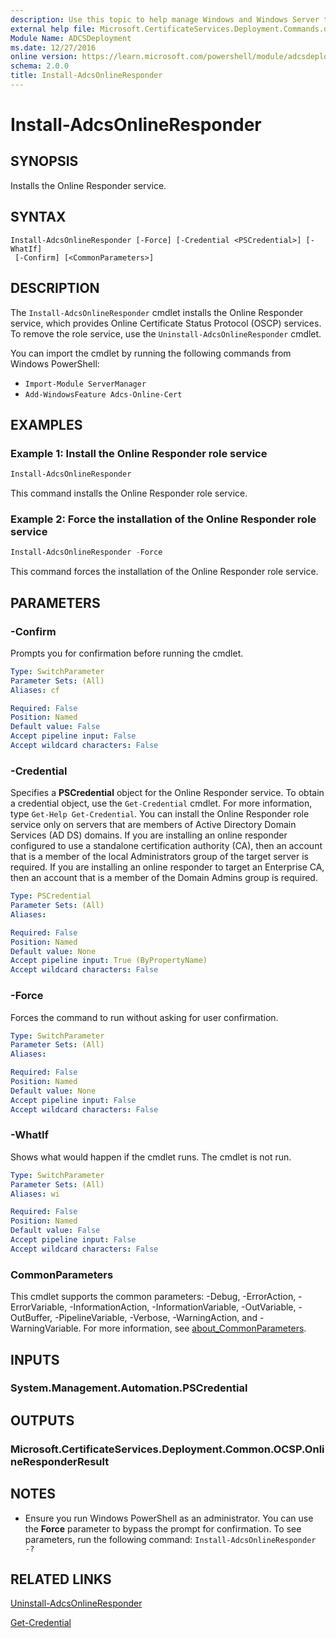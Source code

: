```yaml
---
description: Use this topic to help manage Windows and Windows Server technologies with Windows PowerShell.
external help file: Microsoft.CertificateServices.Deployment.Commands.dll-Help.xml
Module Name: ADCSDeployment
ms.date: 12/27/2016
online version: https://learn.microsoft.com/powershell/module/adcsdeployment/install-adcsonlineresponder?view=windowsserver2022-ps&wt.mc_id=ps-gethelp
schema: 2.0.0
title: Install-AdcsOnlineResponder
---
```


# Install-AdcsOnlineResponder

## SYNOPSIS
Installs the Online Responder service.

## SYNTAX

```
Install-AdcsOnlineResponder [-Force] [-Credential <PSCredential>] [-WhatIf]
 [-Confirm] [<CommonParameters>]
```

## DESCRIPTION

The `Install-AdcsOnlineResponder` cmdlet installs the Online Responder service, which provides
Online Certificate Status Protocol (OSCP) services. To remove the role service, use the
`Uninstall-AdcsOnlineResponder` cmdlet.

You can import the cmdlet by running the following commands from Windows PowerShell:

- `Import-Module ServerManager`
- `Add-WindowsFeature Adcs-Online-Cert`

## EXAMPLES

### Example 1: Install the Online Responder role service

```powershell
Install-AdcsOnlineResponder
```

This command installs the Online Responder role service.

### Example 2: Force the installation of the Online Responder role service

```powershell
Install-AdcsOnlineResponder -Force
```

This command forces the installation of the Online Responder role service.

## PARAMETERS

### -Confirm

Prompts you for confirmation before running the cmdlet.

```yaml
Type: SwitchParameter
Parameter Sets: (All)
Aliases: cf

Required: False
Position: Named
Default value: False
Accept pipeline input: False
Accept wildcard characters: False
```

### -Credential

Specifies a **PSCredential** object for the Online Responder service. To obtain a credential object,
use the `Get-Credential` cmdlet. For more information, type `Get-Help Get-Credential`. You can
install the Online Responder role service only on servers that are members of Active Directory
Domain Services (AD DS) domains. If you are installing an online responder configured to use a
standalone certification authority (CA), then an account that is a member of the local
Administrators group of the target server is required. If you are installing an online responder to
target an Enterprise CA, then an account that is a member of the Domain Admins group is required.

```yaml
Type: PSCredential
Parameter Sets: (All)
Aliases: 

Required: False
Position: Named
Default value: None
Accept pipeline input: True (ByPropertyName)
Accept wildcard characters: False
```

### -Force

Forces the command to run without asking for user confirmation.

```yaml
Type: SwitchParameter
Parameter Sets: (All)
Aliases: 

Required: False
Position: Named
Default value: None
Accept pipeline input: False
Accept wildcard characters: False
```

### -WhatIf

Shows what would happen if the cmdlet runs.
The cmdlet is not run.

```yaml
Type: SwitchParameter
Parameter Sets: (All)
Aliases: wi

Required: False
Position: Named
Default value: False
Accept pipeline input: False
Accept wildcard characters: False
```

### CommonParameters

This cmdlet supports the common parameters: -Debug, -ErrorAction, -ErrorVariable,
-InformationAction, -InformationVariable, -OutVariable, -OutBuffer, -PipelineVariable, -Verbose,
-WarningAction, and -WarningVariable. For more information, see
[about_CommonParameters](https://go.microsoft.com/fwlink/?LinkID=113216).

## INPUTS

### System.Management.Automation.PSCredential

## OUTPUTS

### Microsoft.CertificateServices.Deployment.Common.OCSP.OnlineResponderResult

## NOTES

- Ensure you run Windows PowerShell as an administrator. You can use the **Force** parameter to
  bypass the prompt for confirmation. To see parameters, run the following command:
  `Install-AdcsOnlineResponder -?`

## RELATED LINKS

[Uninstall-AdcsOnlineResponder](./Uninstall-AdcsOnlineResponder.md)

[Get-Credential](https://go.microsoft.com/fwlink/?LinkID=293936)
